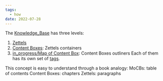 ```yaml
---
tags:
  - how
date: 2022-07-28
---
```


The [Knowledge_Base](..\Knowledge_Base.md) has three levels:

1. [Zettels](..\Zettel.md)
1. [Content Boxes](..\Content_Box.md): Zettels containers
1. [in_progress/Map of Content Box](..\in_progress\Map%20of%20Content%20Box.md): Content Boxes outliners
   Each of them has its own set of [tags](..\in_progress\Tags.md).

This concept is easy to understand through a book analogy:
MoCBs: table of contents
Content Boxes: chapters
Zettels: paragraphs
